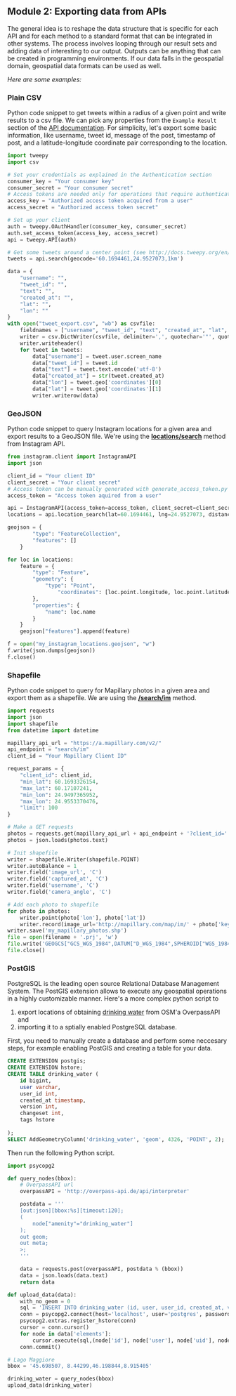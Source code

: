 ## Module 2: Exporting data from APIs

The general idea is to reshape the data structure that is specific for each API and for each method to a standard format that can be integrated in other systems. The process involves looping through our result sets
and adding data of interesting to our output. Outputs can be anything that can be created in programming environments. If our data falls in the geospatial domain, geospatial data formats can be used as well.

*Here are some examples:*

### Plain CSV

Python code snippet to get tweets within a radius of a given point and write results to a csv file. We can pick any properties from the `Example Result` section of the [API documentation](https://dev.twitter.com/rest/reference/get/search/tweets).
For simplicity, let's export some basic information, like username, tweet id, message of the post, timestamp of post, and a latitude-longitude coordinate pair corresponding to the location.
```python
import tweepy
import csv

# Set your credentials as explained in the Authentication section
consumer_key = "Your consumer key"
consumer_secret = "Your consumer secret"
# Access tokens are needed only for operations that require authenticated requests
access_key = "Authorized access token acquired from a user"
access_secret = "Authorized access token secret"

# Set up your client
auth = tweepy.OAuthHandler(consumer_key, consumer_secret)
auth.set_access_token(access_key, access_secret)
api = tweepy.API(auth)

# Get some tweets around a center point (see http://docs.tweepy.org/en/v3.5.0/api.html#API.search)
tweets = api.search(geocode='60.1694461,24.9527073,1km')

data = {
    "username": "",
    "tweet_id": "",
    "text": "",
    "created_at": "",
    "lat": "",
    "lon": ""
}
with open("tweet_export.csv", "wb") as csvfile:
    fieldnames = ["username", "tweet_id", "text", "created_at", "lat", "lon"]
    writer = csv.DictWriter(csvfile, delimiter=',', quotechar='"', quoting=csv.QUOTE_MINIMAL, fieldnames=fieldnames)
    writer.writeheader()
    for tweet in tweets:
        data["username"] = tweet.user.screen_name
        data["tweet_id"] = tweet.id
        data["text"] = tweet.text.encode('utf-8')
        data["created_at"] = str(tweet.created_at)
        data["lon"] = tweet.geo['coordinates'][0]
        data["lat"] = tweet.geo['coordinates'][1]
        writer.writerow(data)

```

### GeoJSON

Python code snippet to query Instagram locations for a given area and export results to a GeoJSON file. We're using the [**locations/search**](https://www.instagram.com/developer/endpoints/locations/) method from Instagram API.
```python
from instagram.client import InstagramAPI
import json

client_id = "Your client ID"
client_secret = "Your client secret"
# Access token can be manually generated with generate_access_token.py !
access_token = "Access token aquired from a user"

api = InstagramAPI(access_token=access_token, client_secret=client_secret)
locations = api.location_search(lat=60.1694461, lng=24.9527073, distance=50, count=100)

geojson = {
        "type": "FeatureCollection",
        "features": []
    }

for loc in locations:
    feature = {
        "type": "Feature",
        "geometry": {
            "type": "Point",
                "coordinates": [loc.point.longitude, loc.point.latitude]
        },
        "properties": {
            "name": loc.name
        }
    }
    geojson["features"].append(feature)

f = open("my_instagram_locations.geojson", "w")
f.write(json.dumps(geojson))
f.close()
```

### Shapefile

Python code snippet to query for Mapillary photos in a given area and export them as a shapefile. We are using the [**/search/im**](https://a.mapillary.com/#get-searchim) method.

```python
import requests
import json
import shapefile
from datetime import datetime

mapillary_api_url = "https://a.mapillary.com/v2/"
api_endpoint = "search/im"
client_id = "Your Mapillary Client ID"

request_params = {
    "client_id": client_id,
    "min_lat": 60.1693326154,
    "max_lat": 60.17107241,
    "min_lon": 24.9497365952,
    "max_lon": 24.9553370476,
    "limit": 100
}

# Make a GET requests 
photos = requests.get(mapillary_api_url + api_endpoint + '?client_id=' +  client_id + '&min_lat=60.1693326154&max_lat=60.17107241&min_lon=24.9497365952&max_lon=24.9553370476')
photos = json.loads(photos.text)

# Init shapefile
writer = shapefile.Writer(shapefile.POINT)
writer.autoBalance = 1
writer.field('image_url', 'C')
writer.field('captured_at', 'C')
writer.field('username', 'C')
writer.field('camera_angle', 'C')

# Add each photo to shapefile
for photo in photos:
    writer.point(photo['lon'], photo['lat'])
    writer.record(image_url='http://mapillary.com/map/im/' + photo['key'], username=photo['user'], camera_angle=str(photo['ca']), captured_at=str(datetime.fromtimestamp(photo['captured_at']/1000)))
writer.save('my_mapillary_photos.shp')
file = open(filename + '.prj', 'w')
file.write('GEOGCS["GCS_WGS_1984",DATUM["D_WGS_1984",SPHEROID["WGS_1984",6378137,298.257223563]],PRIMEM["Greenwich",0],UNIT["Degree",0.017453292519943295]]')
file.close()
```

### PostGIS

PostgreSQL is the leading open source Relational Database Management System. The PostGIS extension allows to execute any geospatial operations in a highly customizable manner.
Here's a more complex python script to
1. export locations of obtaining [drinking water](http://wiki.openstreetmap.org/wiki/Tag:amenity%3Ddrinking_water) from OSM'a OverpassAPI and
2. importing it to a sptially enabled PostgreSQL database.

First, you need to manually create a database and perform some neccesary steps, for example enabling PostGIS and creating a table for your data.

```sql
CREATE EXTENSION postgis;
CREATE EXTENSION hstore;
CREATE TABLE drinking_water (
    id bigint,
    user varchar,
    user_id int,
    created_at timestamp,
    version int,
    changeset int,
    tags hstore
    
);
SELECT AddGeometryColumn('drinking_water', 'geom', 4326, 'POINT', 2);
```
Then run the following Python script.
```python
import psycopg2

def query_nodes(bbox):
    # OverpassAPI url
    overpassAPI = 'http://overpass-api.de/api/interpreter'

    postdata = '''
    [out:json][bbox:%s][timeout:120];
    (
        node["amenity"="drinking_water"]
    );
    out geom;
    out meta;
    >;
    '''

    data = requests.post(overpassAPI, postdata % (bbox))
    data = json.loads(data.text)
    return data

def upload_data(data):
    with_no_geom = 0
    sql = 'INSERT INTO drinking_water (id, user, user_id, created_at, version, changeset, tags, geom) VALUES (%s, %s, %s, %s, %s, %s, ST_SetSRID(ST_MakePoint(%s, %s), 4326));'
    conn = psycopg2.connect(host='localhost', user='postgres', password='postgres', dbname='osm_data')
    psycopg2.extras.register_hstore(conn)
    cursor = conn.cursor()
    for node in data['elements']:
        cursor.execute(sql,(node['id'], node['user'], node['uid'], node['timestamp'], node['version'], node['changeset'], node['lon'], node['lat']))
    conn.commit()

# Lago Maggiore
bbox = '45.698507, 8.44299,46.198844,8.915405'

drinking_water = query_nodes(bbox)
upload_data(drinking_water)
```
